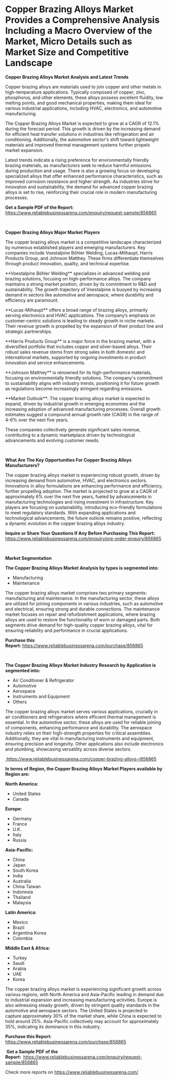 <p><h1>Copper Brazing Alloys Market Provides a Comprehensive Analysis Including a Macro Overview of the Market, Micro Details such as Market Size and Competitive Landscape</h1></p><p><strong>Copper Brazing Alloys Market Analysis and Latest Trends</strong></p>
<p><p>Copper brazing alloys are materials used to join copper and other metals in high-temperature applications. Typically composed of copper, zinc, phosphorus, and other elements, these alloys possess excellent fluidity, low melting points, and good mechanical properties, making them ideal for various industrial applications, including HVAC, electronics, and automotive manufacturing.</p><p>The Copper Brazing Alloys Market is expected to grow at a CAGR of 12.1% during the forecast period. This growth is driven by the increasing demand for efficient heat transfer solutions in industries like refrigeration and air conditioning. Additionally, the automotive sector's shift toward lightweight materials and improved thermal management systems further propels market expansion. </p><p>Latest trends indicate a rising preference for environmentally friendly brazing materials, as manufacturers seek to reduce harmful emissions during production and usage. There is also a growing focus on developing specialized alloys that offer enhanced performance characteristics, such as improved corrosion resistance and higher strength. As industries strive for innovation and sustainability, the demand for advanced copper brazing alloys is set to rise, reinforcing their crucial role in modern manufacturing processes.</p></p>
<p><strong>Get a Sample PDF of the Report:&nbsp;</strong> <a href="https://www.reliablebusinessarena.com/enquiry/request-sample/856865?utm_campaign=2987&utm_medium=2&utm_source=Github&utm_content=ia&utm_term=31032025&utm_id=copper-brazing-alloys">https://www.reliablebusinessarena.com/enquiry/request-sample/856865</a></p>
<p>&nbsp;</p>
<p><strong>Copper Brazing Alloys Major Market Players</strong></p>
<p><p>The copper brazing alloys market is a competitive landscape characterized by numerous established players and emerging manufacturers. Key companies include Voestalpine Böhler Welding, Lucas-Milhaupt, Harris Products Group, and Johnson Matthey. These firms differentiate themselves through product innovation, quality, and technical expertise.</p><p>**Voestalpine Böhler Welding** specializes in advanced welding and brazing solutions, focusing on high-performance alloys. The company maintains a strong market position, driven by its commitment to R&D and sustainability. The growth trajectory of Voestalpine is buoyed by increasing demand in sectors like automotive and aerospace, where durability and efficiency are paramount.</p><p>**Lucas-Milhaupt** offers a broad range of brazing alloys, primarily serving electronics and HVAC applications. The company’s emphasis on customer-centric solutions is leading to steady growth in niche markets. Their revenue growth is propelled by the expansion of their product line and strategic partnerships.</p><p>**Harris Products Group** is a major force in the brazing market, with a diversified portfolio that includes copper and silver-based alloys. Their robust sales revenue stems from strong sales in both domestic and international markets, supported by ongoing investments in product innovation and service enhancements.</p><p>**Johnson Matthey** is renowned for its high-performance materials, focusing on environmentally friendly solutions. The company's commitment to sustainability aligns with industry trends, positioning it for future growth as regulations become increasingly stringent regarding emissions.</p><p>**Market Outlook**: The copper brazing alloys market is expected to expand, driven by industrial growth in emerging economies and the increasing adoption of advanced manufacturing processes. Overall growth estimates suggest a compound annual growth rate (CAGR) in the range of 4-6% over the next five years.</p><p>These companies collectively generate significant sales revenue, contributing to a dynamic marketplace driven by technological advancements and evolving customer needs.</p></p>
<p>&nbsp;</p>
<p><strong>What Are The Key Opportunities For Copper Brazing Alloys Manufacturers?</strong></p>
<p><p>The copper brazing alloys market is experiencing robust growth, driven by increasing demand from automotive, HVAC, and electronics sectors. Innovations in alloy formulations are enhancing performance and efficiency, further propelling adoption. The market is projected to grow at a CAGR of approximately 6% over the next five years, fueled by advancements in manufacturing technologies and rising investment in infrastructure. Key players are focusing on sustainability, introducing eco-friendly formulations to meet regulatory standards. With expanding applications and technological advancements, the future outlook remains positive, reflecting a dynamic evolution in the copper brazing alloys industry.</p></p>
<p><strong>Inquire or Share Your Questions If Any Before Purchasing This Report:</strong> <a href="https://www.reliablebusinessarena.com/enquiry/pre-order-enquiry/856865?utm_campaign=2987&utm_medium=2&utm_source=Github&utm_content=ia&utm_term=31032025&utm_id=copper-brazing-alloys">https://www.reliablebusinessarena.com/enquiry/pre-order-enquiry/856865</a></p>
<p>&nbsp;</p>
<p><strong>Market Segmentation</strong></p>
<p><strong>The Copper Brazing Alloys Market Analysis by types is segmented into:</strong></p>
<p><ul><li>Manufacturing</li><li>Maintenance</li></ul></p>
<p><p>The copper brazing alloys market comprises two primary segments: manufacturing and maintenance. In the manufacturing sector, these alloys are utilized for joining components in various industries, such as automotive and electrical, ensuring strong and durable connections. The maintenance market focuses on repair and refurbishment applications, where brazing alloys are used to restore the functionality of worn or damaged parts. Both segments drive demand for high-quality copper brazing alloys, vital for ensuring reliability and performance in crucial applications.</p></p>
<p><strong>Purchase this Report:&nbsp;</strong><a href="https://www.reliablebusinessarena.com/purchase/856865?utm_campaign=2987&utm_medium=2&utm_source=Github&utm_content=ia&utm_term=31032025&utm_id=copper-brazing-alloys">https://www.reliablebusinessarena.com/purchase/856865</a></p>
<p>&nbsp;</p>
<p><strong>The Copper Brazing Alloys Market Industry Research by Application is segmented into:</strong></p>
<p><ul><li>Air Conditioner & Refrigerator</li><li>Automotive</li><li>Aerospace</li><li>Instruments and Equipment</li><li>Others</li></ul></p>
<p><p>The copper brazing alloys market serves various applications, crucially in air conditioners and refrigerators where efficient thermal management is essential. In the automotive sector, these alloys are used for reliable joining of components, enhancing performance and durability. The aerospace industry relies on their high-strength properties for critical assemblies. Additionally, they are vital in manufacturing instruments and equipment, ensuring precision and longevity. Other applications also include electronics and plumbing, showcasing versatility across diverse sectors.</p></p>
<p><a href="https://www.reliablebusinessarena.com/copper-brazing-alloys-r856865?utm_campaign=2987&utm_medium=2&utm_source=Github&utm_content=ia&utm_term=31032025&utm_id=copper-brazing-alloys">&nbsp;https://www.reliablebusinessarena.com/copper-brazing-alloys-r856865</a></p>
<p><strong>In terms of Region, the Copper Brazing Alloys Market Players available by Region are:</strong></p>
<p>
    <p> <strong> North America: </strong>
        <ul>
            <li>United States</li>
            <li>Canada</li>
        </ul>
        </p> 
    <p> <strong> Europe: </strong>
        <ul>
            <li>Germany</li>
            <li>France</li>
            <li>U.K.</li>
            <li>Italy</li>
            <li>Russia</li>
        </ul>
        </p> 
    <p> <strong> Asia-Pacific: </strong>
        <ul>
            <li>China</li>
            <li>Japan</li>
            <li>South Korea</li>
            <li>India</li>
            <li>Australia</li>
            <li>China Taiwan</li>
            <li>Indonesia</li>
            <li>Thailand</li>
            <li>Malaysia</li>
        </ul>
        </p> 
    <p> <strong> Latin America: </strong>
        <ul>
            <li>Mexico</li>
            <li>Brazil</li>
            <li>Argentina Korea</li>
            <li>Colombia</li>
        </ul>
        </p> 
    <p> <strong> Middle East & Africa: </strong>
        <ul>
            <li>Turkey</li>
            <li>Saudi</li>
            <li>Arabia</li>
            <li>UAE</li>
            <li>Korea</li>
        </ul>
    </p>
    </p>
<p><p>The copper brazing alloys market is experiencing significant growth across various regions, with North America and Asia-Pacific leading in demand due to industrial expansion and increasing manufacturing activities. Europe is also witnessing steady growth, driven by stringent quality standards in the automotive and aerospace sectors. The United States is projected to capture approximately 30% of the market share, while China is expected to hold around 25%. Asia-Pacific collectively may account for approximately 35%, indicating its dominance in this industry.</p></p>
<p><strong>Purchase this Report: </strong><a href="https://www.reliablebusinessarena.com/purchase/856865?utm_campaign=2987&utm_medium=2&utm_source=Github&utm_content=ia&utm_term=31032025&utm_id=copper-brazing-alloys">https://www.reliablebusinessarena.com/purchase/856865</a></p>
<p>&nbsp;<strong>Get a Sample PDF of the Report:&nbsp;&nbsp;</strong><a href="https://www.reliablebusinessarena.com/enquiry/request-sample/856865?utm_campaign=2987&utm_medium=2&utm_source=Github&utm_content=ia&utm_term=31032025&utm_id=copper-brazing-alloys">https://www.reliablebusinessarena.com/enquiry/request-sample/856865</a></p>
<p><strong></strong></p>
<p>Check more reports on <a href="https://www.reliablebusinessarena.com/?utm_campaign=2987&utm_medium=2&utm_source=Github&utm_content=ia&utm_term=31032025&utm_id=copper-brazing-alloys">https://www.reliablebusinessarena.com/</a></p>